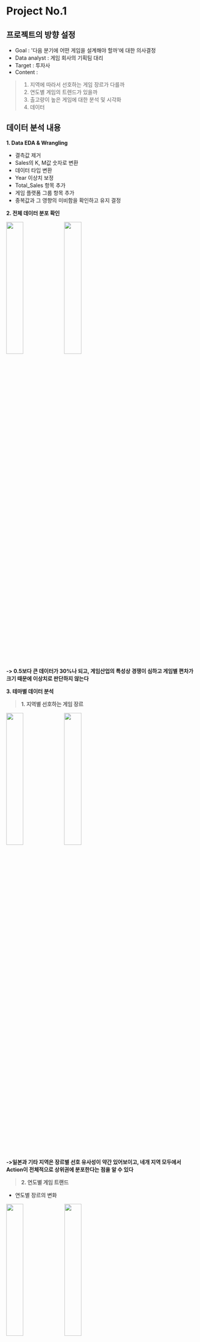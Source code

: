 # Project No.1

## 프로젝트의 방향 설정

- Goal :  '다음 분기에 어떤 게임을 설계해야 할까'에 대한 의사결정
- Data analyst : 게임 회사의 기획팀 대리 
- Target : 투자사
- Content :
> 1. 지역에 따라서 선호하는 게임 장르가 다를까 
> 2. 연도별 게임의 트렌드가 있을까
> 3. 출고량이 높은 게임에 대한 분석 및 시각화
> 4. 데이터 

## 데이터 분석 내용

**1. Data EDA & Wrangling** 
- 결측값 제거 
- Sales의 K, M값 숫자로 변환 
- 데이터 타입 변환
- Year 이상치 보정
- Total_Sales 항목 추가
- 게임 플랫폼 그룹 항목 추가
- 중복값과 그 영향의 미비함을 확인하고 유지 결정

**2. 전체 데이터 분포 확인**

<image src="https://user-images.githubusercontent.com/114864819/200472742-81995d02-1bed-46df-b730-50269c739058.png" width="30%" align="left">
<image src="https://user-images.githubusercontent.com/114864819/200472764-c5d7d1c7-133d-4eb2-b470-ce39af39bf31.png" width="30%">

**-> 0.5보다 큰 데이터가 30%나 되고, 게임산업의 특성상 경쟁이 심하고 게임별 편차가 크기 때문에 이상치로 판단하지 않는다**

**3. 테마별 데이터 분석**
> **1. 지역별 선호하는 게임 장르**      
                                                                                                                                       
<image src="https://user-images.githubusercontent.com/114864819/200473096-535575d7-4035-4e57-b632-0a33d7c7e653.png" width="30%" height="30%" align="left">
<image src="https://user-images.githubusercontent.com/114864819/200473179-ba9dfa6e-e9b2-4765-9bd5-3f9b44bde889.png" width="30%" height="30%">

**->일본과 기타 지역은 장르별 선호 유사성이 약간 있어보이고, 네개 지역 모두에서 Action이 전체적으로 상위권에 분포한다는 점을 알 수 있다**



> **2. 연도별 게임 트랜드**

- 연도별 장르의 변화          
                                                                                                                                            
<image src="https://user-images.githubusercontent.com/114864819/200477072-b85e7497-4c15-4397-9316-5eb905e7c474.png" width="30%" height="30%">
<image src="https://user-images.githubusercontent.com/114864819/200477202-091766cf-6cf0-4942-8ad5-5a5d29eef125.png" width="30%" height="30%">

- 연도별 플랫폼 변화 확인

<image src="https://user-images.githubusercontent.com/114864819/200477339-6a8e9611-6ab2-4f60-8a04-08f6f1650813.png" width="30%" height="30%"/>

- 연도별 퍼블리셔 변화 확인
                                                                                                                                            
<image src="https://user-images.githubusercontent.com/114864819/200477414-7ac5c77d-e425-42d7-81fa-624c455ce5f9.png" width="30%" height="30%"/>

**장르 : 연도별 장르의 변화가 매우 다양하지만 전반적으로 Action의 비중이 높아 보인다. <br> 지역 : 전 기간을 통틀어 북미시장과 유럽시장이 선전하고 있다 <br> 플랫폼 : 콘솔 플랫폼이 가장 크고 Portable 게임시장은 점점 감소하는 추세이다 <br> 퍼블리셔 : 상위 10개사의 분포를 보면 연도별 뚜렷한 독점 추세가 없이 매년 바뀌므로 경쟁이 치열한 것으로 보인다**


> **3. 출고량이 높은 게임에 대한 분석 및 시각화**
- 상위 50위 게임의 전체 데이터에서의 비중 확인
                                                                                                                                            
<image src="https://user-images.githubusercontent.com/114864819/200477865-077a2866-aab4-4172-92ac-4f528a537e90.png" width="30%" height="30%"/>

**상위 50개의 게임이 전체 출고량의 대부분을 차지한다는 것을 알 수 있다**

- 장르별 특징
                                                                                                                                            
<image src="https://user-images.githubusercontent.com/114864819/200478144-e43603ca-a8ef-48d6-aade-3a9210d4283d.png" width="30%" height="30%"/>

- 플랫폼별 특징
                                                                                                                                            
<image src="https://user-images.githubusercontent.com/114864819/200478431-9f829a98-0e19-4f7f-b9ce-676749038bf6.png" width="30%" height="30%">
<image src="https://user-images.githubusercontent.com/114864819/200478393-74ea2c3a-0df9-4ca3-a6ec-7a1a90937993.png" width="30%" height="30%">

- 퍼블리셔별 특징

<image src="https://user-images.githubusercontent.com/114864819/200478665-565acc71-39e2-4410-b005-98b8dad7649e.png" width="30%" height="30%">
<image src="https://user-images.githubusercontent.com/114864819/200478712-fd253e6f-faea-4b76-8288-305aa4255aae.png" width="30%" height="30%">


**요약 : 출고량이 높은 상위 50개 게임을 분석해보면, 가장 많이 사용된 플랫폼이 이고 콘솔이고, 2007년과 2013년도에 게임 출고량이 다소 많다는 걸 알 수 있다. 퍼블리셔는 Electronic Arts가 가장 출고량이 많으며 Activision이 뒤따르는데 두 퍼블리셔별 개발 장르는 다양하다. 전체 상위 50개 게임의 장르는 Action이 가장 큰 부분을 차지한다. Action장르의 다른 장르와의 상관관계는 전혀 없어 보인다.**

**4. 결론 : 다음 분기에 어떤 게임을 출시할까?**

**-Action/Shooter 장르 </br> -콘솔 플랫폼, 그러나 2015년 이후 데이터가 없어 분석할 수 없었지만 현재 게임시장에서 큰 파이를 차지하는 모바일 플랫폼 활용도 고려 </br> -Electronic Arts사/Ubisoft의 액션/슈팅 게임을 참고하여 개발하도록 함**




